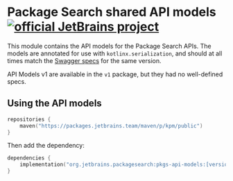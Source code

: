 # Package Search shared API models [![official JetBrains project](https://jb.gg/badges/official-flat-square.svg)](https://confluence.jetbrains.com/display/ALL/JetBrains+on+GitHub)

This module contains the API models for the Package Search APIs. The models are annotated for use
with `kotlinx.serialization`, and should at all
times match the [Swagger specs](./swagger) for the same version.

API Models v1 are available in the `v1` package, but they had no well-defined specs.

## Using the API models

```kotlin
repositories {
    maven("https://packages.jetbrains.team/maven/p/kpm/public")
}
```      

Then add the dependency:

```kotlin
dependencies {
    implementation("org.jetbrains.packagesearch:pkgs-api-models:[version]")
}
```